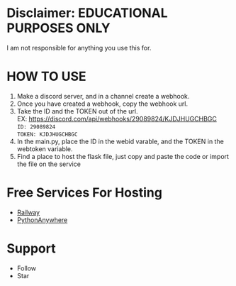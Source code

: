 # Disclaimer: EDUCATIONAL PURPOSES ONLY
I am not responsible for anything you use this for.
# HOW TO USE
1. Make a discord server, and in a channel create a webhook.
2. Once you have created a webhook, copy the webhook url.
3. Take the ID and the TOKEN out of the url.<br>
EX: https://discord.com/api/webhooks/29089824/KJDJHUGCHBGC<br>
`ID: 29089824`<br>
`TOKEN: KJDJHUGCHBGC`<br>
4. In the main.py, place the ID in the webid varable, and the TOKEN in the webtoken variable. 
5. Find a place to host the flask file, just copy and paste the code or import the file on the service
# Free Services For Hosting
- [Railway](https://railway.app)
- [PythonAnywhere](https://pythonanywhere.com)
# Support
- Follow 
- Star
